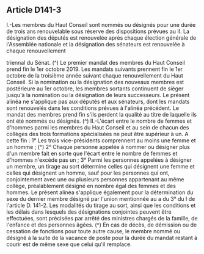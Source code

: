 ## Article D141-3

I.-Les membres du Haut Conseil sont nommés ou désignés pour une durée de trois ans renouvelable sous
réserve des dispositions prévues au II. La désignation des députés est renouvelée après chaque élection
générale de l'Assemblée nationale et la désignation des sénateurs est renouvelée à chaque renouvellement

triennal du Sénat. (^)
Le premier mandat des membres du Haut Conseil prend fin le 1er octobre 2019. Les mandats suivants
prennent fin le 1er octobre de la troisième année suivant chaque renouvellement du Haut Conseil. Si la
nomination ou la désignation des nouveaux membres est postérieure au 1er octobre, les membres sortants
continuent de siéger jusqu'à la nomination ou la désignation de leurs successeurs. Le présent alinéa ne
s'applique pas aux députés et aux sénateurs, dont les mandats sont renouvelés dans les conditions prévues à
l'alinéa précédent.
Le mandat des membres prend fin s'ils perdent la qualité au titre de laquelle ils ont été nommés ou désignés. (^)
II.-L'écart entre le nombre de femmes et d'hommes parmi les membres du Haut Conseil et au sein de chacun
des collèges des trois formations spécialisées ne peut être supérieur à un. A cette fin :
1° Les trois vice-présidents comprennent au moins une femme et un homme ; (^)
2° Chaque personne appelée à nommer ou désigner plus d'un membre fait en sorte que l'écart entre le nombre
de femmes et d'hommes n'excède pas un ;
3° Parmi les personnes appelées à désigner un membre, un tirage au sort détermine celles qui désignent
une femme et celles qui désignent un homme, sauf pour les personnes qui ont, conjointement avec une ou
plusieurs personnes appartenant au même collège, préalablement désigné en nombre égal des femmes et des
hommes. Le présent alinéa s'applique également pour la détermination du sexe du dernier membre désigné
par l'union mentionnée au a du 3° du I de l'article D. 141-2. Les modalités du tirage au sort, ainsi que les
conditions et les délais dans lesquels des désignations conjointes peuvent être effectuées, sont précisées par
arrêté des ministres chargés de la famille, de l'enfance et des personnes âgées. (^)
En cas de décès, de démission ou de cessation de fonctions pour toute autre cause, le membre nommé ou
désigné à la suite de la vacance de poste pour la durée du mandat restant à courir est de même sexe que celui
qu'il remplace.

